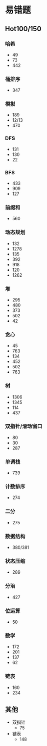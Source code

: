 # 易错题

## Hot100/150

### 哈希

- 49
- 73
- 442

### 桶排序

- 347

### 模拟

- 189
- 12/13
- 470

### DFS

- 131
- 130
- 22

### BFS

- 433
- 909
- 127

### 前缀和

- 560

### 动态规划

- 132
- 1278
- 135
- 392
- 918
- 120
- 1262

### 堆

- 295
- 480
- 373
- 502
- 42

### 贪心

- 45
- 763
- 134
- 452
- 502
- 763

### 树

- 1306
- 1345
- 114
- 437

### 双指针/滑动窗口

- 80
- 30
- 287

### 单调栈

- 739

### 计数排序

- 274

### 二分

- 275

### 数据结构

- 380/381

### 状态压缩

- 289

### 分治

- 427

### 位运算

- 50

### 数学

- 172
- 201
- 137
- 62

### 链表

- 160
- 234

## 其他

- 双指针
  - 75
- 链表
  - 148

